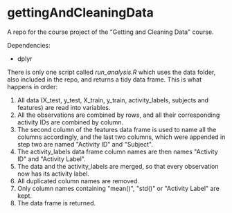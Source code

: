 # gettingAndCleaningData
A repo for the course project of the "Getting and Cleaning Data" course.

Dependencies:
- dplyr

There is only one script called *run_analysis.R* which uses the data folder,
also included in the repo, and returns a tidy data frame.
This is what happens in order:
1. All data (X_test, y_test, X_train, y_train, activity_labels, subjects and features)
are read into variables. 
2. All the observations are combined by rows, and all their corresponding activity IDs are combined by column.
3. The second column of the features data frame is used to name all the columns accordingly, and the last two columns, which were appended in step two are named "Activity ID" and "Subject".
4. The activity_labels data frame column names are then names "Activity ID" and "Activity Label".
5. The data and the activity_labels are merged, so that every observation now has its activity label.
6. All duplicated column names are removed.
7. Only column names containing "mean()", "std()" or "Activity Label" are kept.
8. The data frame is returned.